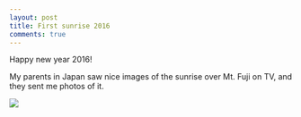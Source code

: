 ```yaml
---
layout: post
title: First sunrise 2016
comments: true
---
```


Happy new year 2016!

My parents in Japan saw nice images of the sunrise over Mt. Fuji on TV, and they sent me photos of it.

<!--more-->

![](http://3.bp.blogspot.com/-ewNfgMxxNwc/VoWtdSw4FmI/AAAAAAAAAWU/DzcBNalJqdI/s1600/20160101065326.jpg)
